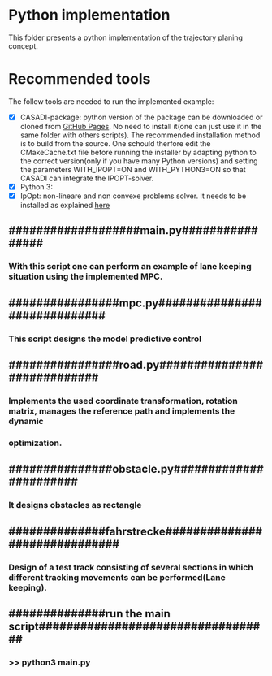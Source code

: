 # Python implementation
This folder presents a python implementation of the trajectory planing concept.     
# Recommended tools
The follow tools are needed to run the implemented example:
- [x] CASADI-package: 
python version of the package can be downloaded or cloned from [GitHub Pages](https://github.com/casadi/casadi/tree/master/docs). No need to install it(one can just use it in the same folder with others scripts). The recommended installation method is to build from the source. One schould therfore edit the CMakeCache.txt file before running the installer by adapting python to the correct version(only if you have many Python versions) and setting the parameters WITH_IPOPT=ON and WITH_PYTHON3=ON so that CASADI can integrate the IPOPT-solver. 
- [x] Python 3:
- [x] IpOpt:
non-lineare and non convexe problems solver. It needs to be installed as explained [here](https://www.coin-or.org/Ipopt/documentation/node10.html)
## ###################main.py################
### With this script one can perform an example of lane keeping situation using the implemented MPC.

## ################mpc.py#############################
### This script designs the model predictive control

## ################road.py############################
### Implements the used coordinate transformation, rotation matrix, manages the reference path and implements the dynamic 
### optimization.

## ###############obstacle.py#######################
### It designs obstacles as rectangle

## ##############fahrstrecke##############################
### Design of a test track consisting of several sections in which different tracking movements can be performed(Lane keeping). 

## ##############run the main script##################################
### >> python3 main.py

